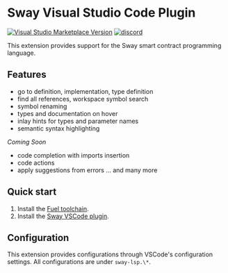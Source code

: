 # Sway Visual Studio Code Plugin

[![Visual Studio Marketplace Version](https://img.shields.io/visual-studio-marketplace/v/FuelLabs.sway-vscode-plugin)](https://marketplace.visualstudio.com/items?itemName=FuelLabs.sway-vscode-plugin)
[![discord](https://img.shields.io/badge/chat%20on-discord-orange?&logo=discord&logoColor=ffffff&color=7389D8&labelColor=6A7EC2)](https://discord.gg/xfpK4Pe)

This extension provides support for the Sway smart contract programming language.

## Features

- go to definition, implementation, type definition
- find all references, workspace symbol search
- symbol renaming
- types and documentation on hover
- inlay hints for types and parameter names
- semantic syntax highlighting

_Coming Soon_

- code completion with imports insertion
- code actions
- apply suggestions from errors
  ... and many more

## Quick start

1. Install the [Fuel toolchain](https://fuellabs.github.io/sway/latest/introduction/installation.html).
1. Install the [Sway VSCode plugin](https://marketplace.visualstudio.com/items?itemName=FuelLabs.sway-vscode-plugin).

## Configuration

This extension provides configurations through VSCode's configuration settings. All configurations are under `sway-lsp.\*`.
